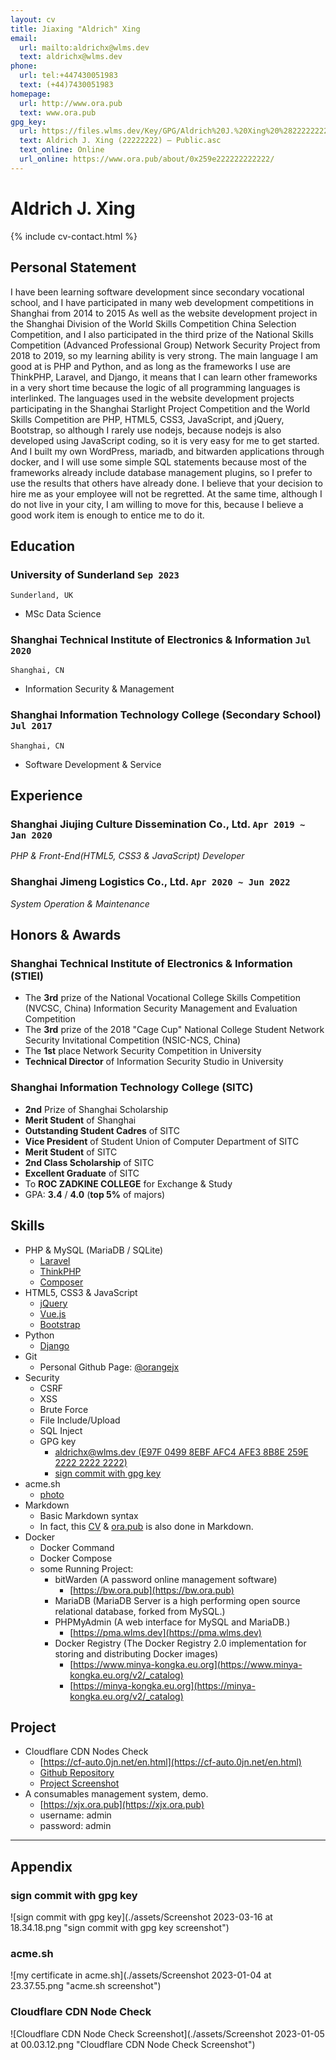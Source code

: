 ```yaml
---
layout: cv
title: Jiaxing "Aldrich" Xing
email:
  url: mailto:aldrichx@wlms.dev
  text: aldrichx@wlms.dev
phone:
  url: tel:+447430051983
  text: (+44)7430051983
homepage:
  url: http://www.ora.pub
  text: www.ora.pub
gpg_key:
  url: https://files.wlms.dev/Key/GPG/Aldrich%20J.%20Xing%20%2822222222%29%20%E2%80%93%20Public.asc
  text: Aldrich J. Xing (22222222) – Public.asc
  text_online: Online
  url_online: https://www.ora.pub/about/0x259e222222222222/
---
```


# **Aldrich** J. Xing

<!--
include contact information from the front matter
Supported arguments:
    - homepage: url, text
    - phone
    - email
-->

{% include cv-contact.html %}

## Personal Statement
I have been learning software development since secondary vocational school, and I have participated in many web development competitions in Shanghai from 2014 to 2015 As well as the website development project in the Shanghai Division of the World Skills Competition China Selection Competition, and I also participated in the third prize of the National Skills Competition (Advanced Professional Group) Network Security Project from 2018 to 2019, so my learning ability is very strong. The main language I am good at is PHP and Python, and as long as the frameworks I use are ThinkPHP, Laravel, and Django, it means that I can learn other frameworks in a very short time because the logic of all programming languages ​​is interlinked. The languages used in the website development projects participating in the Shanghai Starlight Project Competition and the World Skills Competition are PHP, HTML5, CSS3, JavaScript, and jQuery, Bootstrap, so although I rarely use nodejs, because nodejs is also developed using JavaScript coding, so it is very easy for me to get started. And I built my own WordPress, mariadb, and bitwarden applications through docker, and I will use some simple SQL statements because most of the frameworks already include database management plugins, so I prefer to use the results that others have already done. I believe that your decision to hire me as your employee will not be regretted. At the same time, although I do not live in your city, I am willing to move for this, because I believe a good work item is enough to entice me to do it.

## Education
### **University of Sunderland** `Sep 2023`

```
Sunderland, UK
```
- MSc Data Science

### **Shanghai Technical Institute of Electronics & Information** `Jul 2020`

```
Shanghai, CN
```
- Information Security & Management

### **Shanghai Information Technology College** (Secondary School) `Jul 2017`

```
Shanghai, CN
```
- Software Development & Service

## Experience
### **Shanghai Jiujing Culture Dissemination Co., Ltd.** `Apr 2019 ~ Jan 2020`

_PHP & Front-End(HTML5, CSS3 & JavaScript) Developer_<br>

### **Shanghai Jimeng Logistics Co., Ltd.** `Apr 2020 ~ Jun 2022`

_System Operation & Maintenance_<br>

## Honors & Awards
### **Shanghai Technical Institute of Electronics & Information (STIEI)**
  - The **3rd** prize of the National Vocational College Skills Competition (NVCSC, China) Information Security Management and Evaluation Competition
  - The **3rd** prize of the 2018 "Cage Cup" National College Student Network Security Invitational Competition (NSIC-NCS, China)
  - The **1st** place Network Security Competition in University
  - **Technical Director** of Information Security Studio in University

### **Shanghai Information Technology College (SITC)**
  - **2nd** Prize of Shanghai Scholarship
  - **Merit Student** of Shanghai
  - **Outstanding Student Cadres** of SITC
  - **Vice President** of Student Union of Computer Department of SITC
  - **Merit Student** of SITC
  - **2nd Class Scholarship** of SITC
  - **Excellent Graduate** of SITC
  - To **ROC ZADKINE COLLEGE** for Exchange & Study
  - GPA: **3.4** / **4.0** (**top 5%** of majors)

## Skills
  - PHP & MySQL (MariaDB / SQLite)
    - [Laravel](https://laravel.com "Laravel.com")
    - [ThinkPHP](https://www.thinkphp.cn "www.ThinkPHP.cn")
    - [Composer](https://getcomposer.org "Composer")
  - HTML5, CSS3 & JavaScript
    - [jQuery](https://jquery.com "jQuery")
    - [Vue.js](https://vuejs.org "Vue.js")
    - [Bootstrap](https://getbootstrap.com "Bootstrap")
  - Python
    - [Django](https://www.djangoproject.com "Django")
  - Git
    - Personal Github Page: [@orangejx](https://github.com/orangejx)
  - Security
    - CSRF
    - XSS
    - Brute Force
    - File Include/Upload
    - SQL Inject
    - GPG key
      - [aldrichx@wlms.dev (E97F 0499 8EBF AFC4 AFE3 8B8E 259E 2222 2222 2222)](https://keyserver.ubuntu.com/pks/lookup?search=0x259e222222222222&fingerprint=on&op=index)
      - [sign commit with gpg key](#sign-commit-with-gpg-key)
  - acme.sh
    - [photo](#acmesh)
  - Markdown
    - Basic Markdown syntax
    - In fact, this [CV](https://about.wlms.dev "about.wlms.dev") & [ora.pub](https://www.ora.pub "www.ora.pub") is also done in Markdown.
  - Docker
    - Docker Command
    - Docker Compose
    - some Running Project:
      - bitWarden (A password online management software)
        - [https://bw.ora.pub](https://bw.ora.pub)
      - MariaDB (MariaDB Server is a high performing open source relational database, forked from MySQL.)
      - PHPMyAdmin (A web interface for MySQL and MariaDB.)
        - [https://pma.wlms.dev](https://pma.wlms.dev)
      - Docker Registry (The Docker Registry 2.0 implementation for storing and distributing Docker images)
        - [https://www.minya-kongka.eu.org](https://www.minya-kongka.eu.org/v2/_catalog)
        - [https://minya-kongka.eu.org](https://minya-kongka.eu.org/v2/_catalog)

## Project
  - Cloudflare CDN Nodes Check
    - [https://cf-auto.0jn.net/en.html](https://cf-auto.0jn.net/en.html)
    - [Github Repository](https://github.com/orangejx/cf-auto-web.git)
    - [Project Screenshot](#cloudflare-cdn-node-check)
  - A consumables management system, demo.
    - [https://xjx.ora.pub](https://xjx.ora.pub)
    - username: admin
    - password: admin

---

## Appendix
### sign commit with gpg key
![sign commit with gpg key](./assets/Screenshot 2023-03-16 at 18.34.18.png "sign commit with gpg key screenshot")

### acme.sh
![my certificate in acme.sh](./assets/Screenshot 2023-01-04 at 23.37.55.png "acme.sh screenshot")

### Cloudflare CDN Node Check
![Cloudflare CDN Node Check Screenshot](./assets/Screenshot 2023-01-05 at 00.03.12.png "Cloudflare CDN Node Check Screenshot")

<!-- ### Footer

Last updated: May 2013 -->
